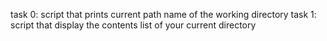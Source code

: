 task 0: script that prints current path name of the working directory
task 1: script that display the contents list of your current directory
